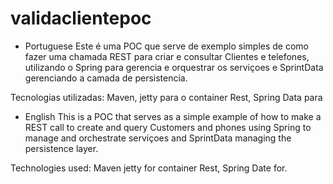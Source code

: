 # validaclientepoc

* Portuguese
Este é uma POC que serve de exemplo simples de como fazer uma chamada REST para criar e consultar
Clientes e telefones, utilizando o Spring para gerencia e orquestrar os serviçoes e SprintData gerenciando a camada de persistencia.

Tecnologias utilizadas: Maven, jetty para o container Rest, Spring Data para

* English
This is a POC that serves as a simple example of how to make a REST call to create and query
Customers and phones using Spring to manage and orchestrate serviçoes and SprintData managing the persistence layer.

Technologies used: Maven jetty for container Rest, Spring Date for.
